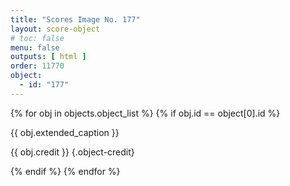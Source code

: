 ```yaml
---
title: "Scores Image No. 177"
layout: score-object
# toc: false
menu: false
outputs: [ html ]
order: 11770
object:
  - id: "177"
---
```


{% for obj in objects.object_list %}
{% if obj.id == object[0].id %}

{{ obj.extended_caption }}

{{ obj.credit }} {.object-credit}

{% endif %}
{% endfor %}
